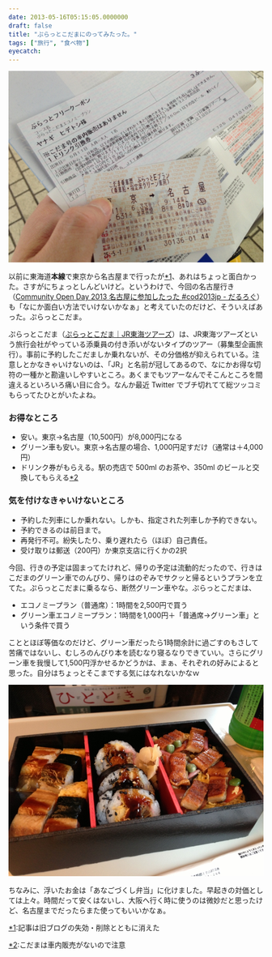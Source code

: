 ```yaml
---
date: 2013-05-16T05:15:05.0000000
draft: false
title: "ぷらっとこだまにのってみたった。"
tags: ["旅行", "食べ物"]
eyecatch: 
---
```

<p><span itemscope itemtype="http://schema.org/Photograph"><img src="20130511062256.jpg" alt="f:id:daruyanagi:20130511062256j:plain" title="f:id:daruyanagi:20130511062256j:plain" class="hatena-fotolife" itemprop="image"></span></p><p>以前に東海道<b>本線</b>で東京から名古屋まで行ったが<a href="#f-3babe211" name="fn-3babe211" title="記事は旧ブログの失効・削除とともに消えた">*1</a>、あれはちょっと面白かった。さすがにちょっとしんどいけど。というわけで、今回の名古屋行き（<a href="https://blog.daruyanagi.jp/entry/2013/05/14/100409">Community Open Day 2013 &#x540D;&#x53E4;&#x5C4B;&#x306B;&#x53C2;&#x52A0;&#x3057;&#x305F;&#x3063;&#x305F; #cod2013jp - &#x3060;&#x308B;&#x308D;&#x3050;</a>）も「なにか面白い方法でいけないかなぁ」と考えていたのだけど、そういえばあった。ぷらっとこだま。</p><p>ぷらっとこだま（<a href="http://www.jrtours.co.jp/kodama/">&#x3077;&#x3089;&#x3063;&#x3068;&#x3053;&#x3060;&#x307E;&#xFF5C;JR&#x6771;&#x6D77;&#x30C4;&#x30A2;&#x30FC;&#x30BA;</a>）は、JR東海ツアーズという旅行会社がやっている添乗員の付き添いがないタイプのツアー（募集型企画旅行）。事前に予約したこだましか乗れないが、その分価格が抑えられている。注意しとかなきゃいけないのは、「JR」と名前が冠してあるので、なにかお得な切符の一種かと勘違いしやすいところ。あくまでもツアーなんでそこんところを間違えるといろいろ痛い目に合う。なんか最近 Twitter でブチ切れてて総ツッコミもらってたひとがいたよね。</p>

<div class="section">
<h3>お得なところ</h3>

<ul>
<li>安い。東京→名古屋（10,500円）が8,000円になる</li>
<li>グリーン車も安い。東京→名古屋の場合、1,000円足すだけ（通常は＋4,000円）</li>
<li>ドリンク券がもらえる。駅の売店で 500ml のお茶や、350ml のビールと交換してもらえる<a href="#f-b31c7605" name="fn-b31c7605" title="こだまは車内販売がないので注意">*2</a></li>
</ul>
</div>
<div class="section">
<h3>気を付けなきゃいけないところ</h3>

<ul>
<li>予約した列車にしか乗れない。しかも、指定された列車しか予約できない。</li>
<li>予約できるのは前日まで。</li>
<li>再発行不可。紛失したり、乗り遅れたら（ほぼ）自己責任。</li>
<li>受け取りは郵送（200円）か東京支店に行くかの2択</li>
</ul><p>今回、行きの予定は固まってたけれど、帰りの予定は流動的だったので、行きはこだまのグリーン車でのんびり、帰りはのぞみでサクッと帰るというプランを立てた。ぷらっとこだまに乗るなら、断然グリーン車やな。ぷらっとこだまは、</p>

<ul>
<li>エコノミープラン（普通席）：1時間を2,500円で買う</li>
<li>グリーン車エコノミープラン：1時間を1,000円＋「普通席→グリーン車」という条件で買う</li>
</ul><p>こととほぼ等価なのだけど、グリーン車だったら1時間余計に過ごすのもさして苦痛ではないし、むしろのんびり本を読むなり寝るなりできていい。さらにグリーン車を我慢して1,500円浮かせるかどうかは、まぁ、それぞれの好みによると思った。自分はちょっとそこまでする気にはなれないかなｗ</p><p><span itemscope itemtype="http://schema.org/Photograph"><img src="20130511063430.jpg" alt="f:id:daruyanagi:20130511063430j:plain" title="f:id:daruyanagi:20130511063430j:plain" class="hatena-fotolife" itemprop="image"></span></p><p>ちなみに、浮いたお金は「あなごづくし弁当」に化けました。早起きの対価としては上々。時間だって安くはないし、大阪へ行く時に使うのは微妙だと思ったけど、名古屋までだったらまた使ってもいいかなぁ。</p>

</div><div class="footnote">
<p class="footnote"><a href="#fn-3babe211" name="f-3babe211" class="footnote-number">*1</a><span class="footnote-delimiter">:</span><span class="footnote-text">記事は旧ブログの失効・削除とともに消えた</span></p>
<p class="footnote"><a href="#fn-b31c7605" name="f-b31c7605" class="footnote-number">*2</a><span class="footnote-delimiter">:</span><span class="footnote-text">こだまは車内販売がないので注意</span></p>
</div>